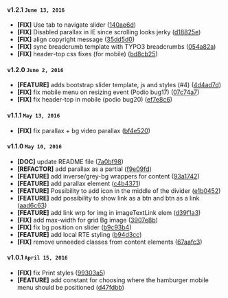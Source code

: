#### v1.2.1 `June 13, 2016`
- **[FIX]** Use tab to navigate slider ([140ae6d](https://github.com/t3kit/felayout_t3kit/commit/140ae6d))
- **[FIX]** Disabled parallax in IE since scrolling looks jerky ([d18825e](https://github.com/t3kit/felayout_t3kit/commit/d18825e))
- **[FIX]** align copyright message ([35dd5d0](https://github.com/t3kit/felayout_t3kit/commit/35dd5d0))
- **[FIX]** sync breadcrumb template with TYPO3 breadcrumbs ([054a82a](https://github.com/t3kit/felayout_t3kit/commit/054a82a))
- **[FIX]** header-top css fixes (for mobile) ([bd8cb25](https://github.com/t3kit/felayout_t3kit/commit/bd8cb25))

#### v1.2.0 `June 2, 2016`
- **[FEATURE]** adds bootstrap slider template, js and styles (#4) ([4d4ad7d](https://github.com/t3kit/felayout_t3kit/commit/4d4ad7d))
- **[FIX]** fix mobile menu on resizing event (Podio bug17) ([07c74a7](https://github.com/t3kit/felayout_t3kit/commit/07c74a7))
- **[FIX]** fix header-top in mobile (podio bug20) ([ef7e8c6](https://github.com/t3kit/felayout_t3kit/commit/ef7e8c6))

#### v1.1.1 `May 13, 2016`
- **[FIX]** fix parallax + bg video parallax ([bf4e520](https://github.com/t3kit/felayout_t3kit/commit/bf4e520))

#### v1.1.0 `May 10, 2016`
- **[DOC]** update README file ([7a0bf98](https://github.com/t3kit/felayout_t3kit/commit/7a0bf98))
- **[REFACTOR]** add parallax as a partial ([f9e09fd](https://github.com/t3kit/felayout_t3kit/commit/f9e09fd))
- **[FEATURE]** add inverse/grey-bg wrappers for content ([93a1742](https://github.com/t3kit/felayout_t3kit/commit/93a1742))
- **[FEATURE]** add parallax element ([c4b4371](https://github.com/t3kit/felayout_t3kit/commit/c4b4371))
- **[FEATURE]** Possibility to add icon in the middle of the divider ([e1b0452](https://github.com/t3kit/felayout_t3kit/commit/e1b0452))
- **[FEATURE]** add possibility to show link as a btn and btn as a link ([aad6c63](https://github.com/t3kit/felayout_t3kit/commit/aad6c63))
- **[FEATURE]** add link wrp for img in imageTextLink elem ([d39f1a3](https://github.com/t3kit/felayout_t3kit/commit/d39f1a3))
- **[FIX]** add max-width for grid Bg image ([3907e8b](https://github.com/t3kit/felayout_t3kit/commit/3907e8b))
- **[FIX]** fix bg position on slider ([b9c93b4](https://github.com/t3kit/felayout_t3kit/commit/b9c93b4))
- **[FEATURE]** add local RTE styling ([b94d3cc](https://github.com/t3kit/felayout_t3kit/commit/b94d3cc))
- **[FIX]** remove unneeded classes from content elements ([67aafc3](https://github.com/t3kit/felayout_t3kit/commit/67aafc3))

#### v1.0.1 `April 15, 2016`
- **[FIX]** fix Print styles ([99303a5](https://github.com/t3kit/felayout_t3kit/commit/99303a5))
- **[FEATURE]** add constant for choosing where the hamburger mobile menu should be positioned ([d47fdbb](https://github.com/t3kit/felayout_t3kit/commit/d47fdbb))


